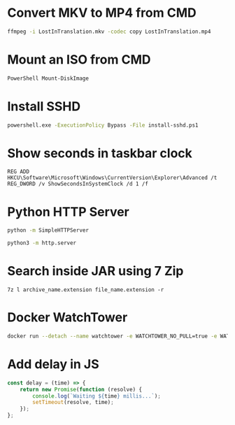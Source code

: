 # Convert MKV to MP4 from CMD
```sh
ffmpeg -i LostInTranslation.mkv -codec copy LostInTranslation.mp4
```

# Mount an ISO from CMD
```powershell
PowerShell Mount-DiskImage
```

# Install SSHD
```sh
powershell.exe -ExecutionPolicy Bypass -File install-sshd.ps1
```

# Show seconds in taskbar clock
```regedit
REG ADD HKCU\Software\Microsoft\Windows\CurrentVersion\Explorer\Advanced /t REG_DWORD /v ShowSecondsInSystemClock /d 1 /f
```

# Python HTTP Server
```sh
python -m SimpleHTTPServer
```
```sh
python3 -m http.server
```

# Search inside JAR using 7 Zip
```
7z l archive_name.extension file_name.extension -r
```

# Docker WatchTower
```sh
docker run --detach --name watchtower -e WATCHTOWER_NO_PULL=true -e WATCHTOWER_POLL_INTERVAL=5 --volume /var/run/docker.sock:/var/run/docker.sock containrrr/watchtower
```

# Add delay in JS
```javascript
const delay = (time) => {
	return new Promise(function (resolve) {
		console.log(`Waiting ${time} millis...`);
		setTimeout(resolve, time);
	});
};
```
